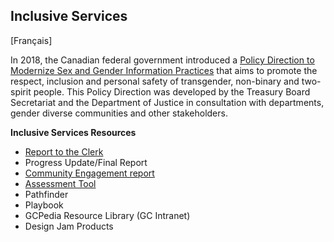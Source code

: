 ## Inclusive Services
[Français]

In 2018, the Canadian federal government introduced a [Policy Direction to Modernize Sex and Gender Information Practices](https://www.canada.ca/en/treasury-board-secretariat/corporate/reports/summary-modernizing-info-sex-gender.html) that aims to promote the respect, inclusion and personal safety of transgender, non-binary and two-spirit people. This Policy Direction was developed by the Treasury Board Secretariat and the Department of Justice in consultation with departments, gender diverse communities and other stakeholders.





**Inclusive Services Resources**
- [Report to the Clerk](https://www.canada.ca/en/treasury-board-secretariat/corporate/reports/summary-modernizing-info-sex-gender.html)
- Progress Update/Final Report
- [Community Engagement report](https://www.canada.ca/en/privy-council/corporate/clerk/publications/sex-gender-information-federal-level.html)
- [Assessment Tool](http://inclusiveservicesinclusifs.ca)
- Pathfinder
- Playbook
- GCPedia Resource Library (GC Intranet)
- Design Jam Products

